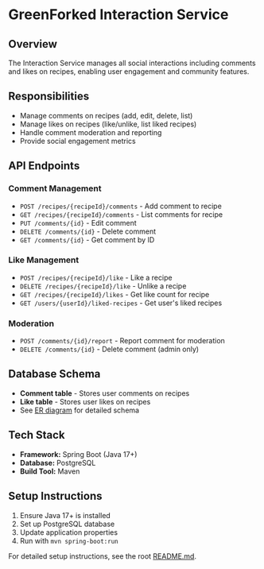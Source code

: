 # GreenForked Interaction Service

## Overview
The Interaction Service manages all social interactions including comments and likes on recipes, enabling user engagement and community features.

## Responsibilities
- Manage comments on recipes (add, edit, delete, list)
- Manage likes on recipes (like/unlike, list liked recipes)
- Handle comment moderation and reporting
- Provide social engagement metrics

## API Endpoints

### Comment Management
- `POST /recipes/{recipeId}/comments` - Add comment to recipe
- `GET /recipes/{recipeId}/comments` - List comments for recipe
- `PUT /comments/{id}` - Edit comment
- `DELETE /comments/{id}` - Delete comment
- `GET /comments/{id}` - Get comment by ID

### Like Management
- `POST /recipes/{recipeId}/like` - Like a recipe
- `DELETE /recipes/{recipeId}/like` - Unlike a recipe
- `GET /recipes/{recipeId}/likes` - Get like count for recipe
- `GET /users/{userId}/liked-recipes` - Get user's liked recipes

### Moderation
- `POST /comments/{id}/report` - Report comment for moderation
- `DELETE /comments/{id}` - Delete comment (admin only)

## Database Schema
- **Comment table** - Stores user comments on recipes
- **Like table** - Stores user likes on recipes
- See [ER diagram](../../diagrams/er-diagram.png) for detailed schema

## Tech Stack
- **Framework:** Spring Boot (Java 17+)
- **Database:** PostgreSQL
- **Build Tool:** Maven

## Setup Instructions
1. Ensure Java 17+ is installed
2. Set up PostgreSQL database
3. Update application properties
4. Run with `mvn spring-boot:run`

For detailed setup instructions, see the root [README.md](../../README.md). 